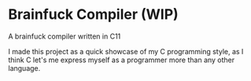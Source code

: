 # Brainfuck Compiler (WIP)
A brainfuck compiler written in C11

I made this project as a quick showcase of my C programming
style, as I think C let's me express myself as a programmer
more than any other language.